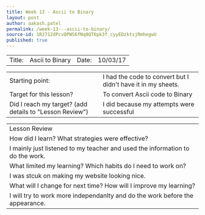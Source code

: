 ```yaml
---
title: Week 13 - Ascii to Binary
layout: post
author: aakash.patel
permalink: /week-13---ascii-to-binary/
source-id: 1RJ712dPcvQPWS6fNq0QT6pk3f_cyyEDzktsjRmhegwU
published: true
---
```

<table>
  <tr>
    <td>Title:  </td>
    <td>Ascii to Binary</td>
    <td> Date:  </td>
    <td>10/03/17</td>
  </tr>
</table>


<table>
  <tr>
    <td>Starting point:</td>
    <td>I had the code to convert but I didn't have it in my sheets.</td>
  </tr>
  <tr>
    <td>Target for this lesson?</td>
    <td>To convert Ascii code to Binary</td>
  </tr>
  <tr>
    <td>Did I reach my target? 
(add details to "Lesson Review")</td>
    <td>I did because my attempts were successful</td>
  </tr>
</table>


<table>
  <tr>
    <td>Lesson Review</td>
  </tr>
  <tr>
    <td>How did I learn? What strategies were effective? </td>
  </tr>
  <tr>
    <td>I mainly just listened to my teacher and used the information  to do the work.</td>
  </tr>
  <tr>
    <td>What limited my learning? Which habits do I need to work on? </td>
  </tr>
  <tr>
    <td>I was stcuk on making my website looking nice.</td>
  </tr>
  <tr>
    <td>What will I change for next time? How will I improve my learning?</td>
  </tr>
  <tr>
    <td>I will try to work more independanlty and do the work before the appearance.</td>
  </tr>
</table>



